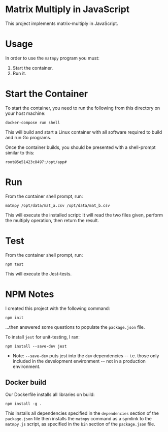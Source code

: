 # Matrix Multiply in JavaScript
This project implements matrix-multiply in JavaScript.

# Usage
In order to use the `matmpy` program you must:

1. Start the container.
2. Run it.

# Start the Container
To start the container, you need to run the following from this directory on your host machine:

```
docker-compose run shell
```

This will build and start a Linux container with all 
software required to build and run Go programs.

Once the container builds, you should be presented with a shell-prompt similar to this:

```
root@5e51423c8497:/opt/app#
```


# Run
From the container shell prompt, run:

```
matmpy /opt/data/mat_a.csv /opt/data/mat_b.csv
```

This will execute the installed script: It will read the two files given, perform the multiply
operation, then return the result.


# Test
From the container shell prompt, run:

```
npm test
```

This will execute the Jest-tests.





# NPM Notes
I created this project with the following command:

```
npm init
```
...then answered some questions to populate the `package.json` file.

To install `jest` for unit-testing, I ran:

```
npm install --save-dev jest
```
* Note: `--save-dev` puts jest into the `dev` dependencies -- i.e. those only included in the development environment -- not in a production environment.


## Docker build
Our Dockerfile installs all libraries on build:

```
npm install -g .
```

This installs all dependencies specified in the `dependencies` section of the  `package.json` file then installs the `matmpy` command as a symlink to the `matmpy.js` script, as specified in the `bin` section of the `package.json` file.
